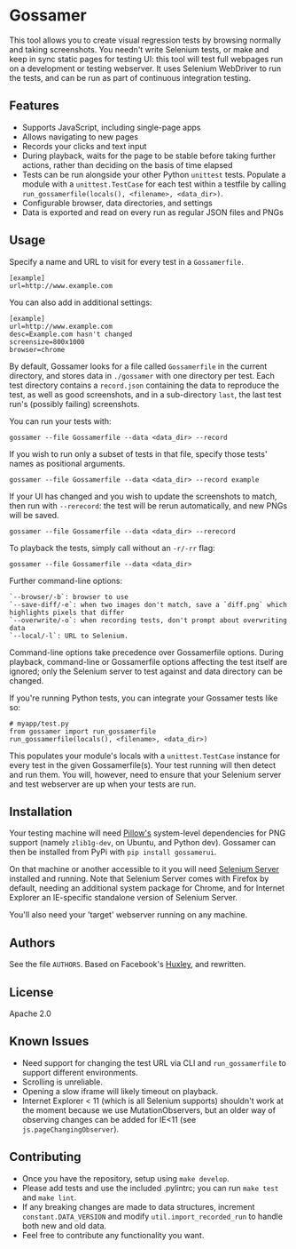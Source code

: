 # Gossamer

This tool allows you to create visual regression tests by browsing normally and taking screenshots. You needn't write Selenium tests, or make and keep in sync static pages for testing UI: this tool will test full webpages run on a development or testing webserver. It uses Selenium WebDriver to run the tests, and can be run as part of continuous integration testing.


## Features

* Supports JavaScript, including single-page apps
* Allows navigating to new pages
* Records your clicks and text input
* During playback, waits for the page to be stable before taking further actions, rather than deciding on the basis of time elapsed
* Tests can be run alongside your other Python `unittest` tests. Populate a module with a `unittest.TestCase` for each test within a testfile by calling `run_gossamerfile(locals(), <filename>, <data_dir>)`.
* Configurable browser, data directories, and settings
* Data is exported and read on every run as regular JSON files and PNGs


## Usage

Specify a name and URL to visit for every test in a `Gossamerfile`.

    [example]
    url=http://www.example.com

You can also add in additional settings:

    [example]
    url=http://www.example.com
    desc=Example.com hasn't changed
    screensize=800x1000
    browser=chrome


By default, Gossamer looks for a file called `Gossamerfile` in the current
directory, and stores data in `./gossamer` with one directory per test. Each
test directory contains a `record.json` containing the data to reproduce the
test, as well as good screenshots, and in a sub-directory `last`, the
last test run's (possibly failing) screenshots.

You can run your tests with:

    gossamer --file Gossamerfile --data <data_dir> --record

If you wish to run only a subset of tests in that file, specify those tests' names as positional arguments.

    gossamer --file Gossamerfile --data <data_dir> --record example

If your UI has changed and you wish to update the screenshots to match, then
run with `--rerecord`: the test will be rerun automatically, and new PNGs
will be saved.

    gossamer --file Gossamerfile --data <data_dir> --rerecord

To playback the tests, simply call without an `-r/-rr` flag:

    gossamer --file Gossamerfile --data <data_dir>

Further command-line options:

    `--browser/-b`: browser to use
    `--save-diff/-e`: when two images don't match, save a `diff.png` which highlights pixels that differ
    `--overwrite/-o`: when recording tests, don't prompt about overwriting data
    `--local/-l`: URL to Selenium.

Command-line options take precedence over Gossamerfile options. During playback,
command-line or Gossamerfile options affecting the test itself are ignored;
only the Selenium server to test against and data directory can be changed.

If you're running Python tests, you can integrate your Gossamer tests like so:

    # myapp/test.py
    from gossamer import run_gossamerfile
    run_gossamerfile(locals(), <filename>, <data_dir>)

This populates your module's locals with a `unittest.TestCase` instance for every
test in the given Gossamerfile(s). Your test running will then detect and run them.
You will, however, need to ensure that your Selenium server and
test webserver are up when your tests are run.

## Installation

Your testing machine will need [Pillow's](https://github.com/python-imaging/Pillow) system-level dependencies for PNG support (namely `zlib1g-dev`, on Ubuntu, and Python dev). Gossamer can then be installed from PyPi with `pip install gossamerui`.

On that machine or another accessible to it you will need [Selenium Server](http://docs.seleniumhq.org/download/) installed and running. Note that Selenium Server comes with Firefox by default, needing an additional system package for Chrome, and for Internet Explorer an IE-specific standalone version of Selenium Server.

You'll also need your 'target' webserver running on any machine.


## Authors

See the file `AUTHORS`. Based on Facebook's [Huxley](https://github.com/facebook/huxley), and rewritten.

## License

Apache 2.0


## Known Issues

* Need support for changing the test URL via CLI and `run_gossamerfile` to support different environments.
* Scrolling is unreliable.
* Opening a slow iframe will likely timeout on playback.
* Internet Explorer < 11 (which is all Selenium supports) shouldn't work at the moment because we use MutationObservers, but an older way of observing changes can be added for IE<11 (see `js.pageChangingObserver`).


## Contributing

* Once you have the repository, setup using `make develop`.
* Please add tests and use the included .pylintrc; you can run `make test` and `make lint`.
* If any breaking changes are made to data structures, increment `constant.DATA_VERSION` and
modify `util.import_recorded_run` to handle both new and old data.
* Feel free to contribute any functionality you want.

